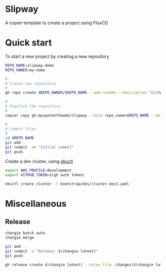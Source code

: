 # Slipway

A copier template to create a project using FluxCD

# Quick start

To start a new project by creating a new repository

```bash
REPO_NAME=slipway-demo
REPO_OWNER=my-name

#
# Create new repository
#
gh repo create $REPO_OWNER/$REPO_NAME --add-readme --description "GitOps repository using slipway template" --private --clone

#
# Populate the repository
#
copier copy gh:myspotontheweb/slipway --data repo_name=$REPO_NAME --data repo_owner=$REPO_OWNER $REPO_NAME

#
# Commit files
#
cd $REPO_NAME
git add .
git commit -am "Initial commit"
git push
```

Create a dev cluster, using [eksctl](https://eksctl.io/)

```bash
export AWS_PROFILE=development
export GITHUB_TOKEN=$(gh auth token)

eksctl create cluster -f bootstrap/eks/cluster-dev1.yaml
```

# Miscellaneous

## Release

```bash
changie batch auto
changie merge

git add .
git commit -m "Release: $(changie latest)"
git push

gh release create $(changie latest) --notes-file .changes/$(changie latest).md
```
